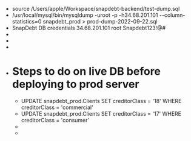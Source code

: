 - source /Users/apple/Workspace/snapdebt-backend/test-dump.sql
- /usr/local/mysql/bin/mysqldump -uroot -p -h34.68.201.101 --column-statistics=0 snapdebt_prod > prod-dump-2022-09-22.sql
- SnapDebt DB credentials
  	34.68.201.101
  	root
  	Snapdebt123!@#
-
-
-
- # Steps to do on live DB before deploying to prod server
	- UPDATE snapdebt_prod.Clients 
	  SET 
	      creditorClass = '18'
	  WHERE
	      creditorClass = 'commercial'
	- UPDATE snapdebt_prod.Clients 
	  SET 
	      creditorClass = '17'
	  WHERE
	      creditorClass = 'consumer'
	-
	-